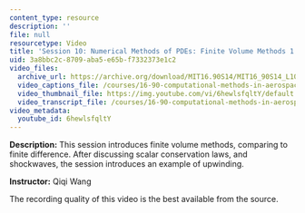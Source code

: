 ```yaml
---
content_type: resource
description: ''
file: null
resourcetype: Video
title: 'Session 10: Numerical Methods of PDEs: Finite Volume Methods 1'
uid: 3a8bbc2c-8709-aba5-e65b-f7332373e1c2
video_files:
  archive_url: https://archive.org/download/MIT16.90S14/MIT16_90S14_L10_300k.mp4
  video_captions_file: /courses/16-90-computational-methods-in-aerospace-engineering-spring-2014/e7e35ffc578953e2857ee90877a5df08_6hewlsfqltY.vtt
  video_thumbnail_file: https://img.youtube.com/vi/6hewlsfqltY/default.jpg
  video_transcript_file: /courses/16-90-computational-methods-in-aerospace-engineering-spring-2014/e664099cec83dbbbb4951896bdab226b_6hewlsfqltY.pdf
video_metadata:
  youtube_id: 6hewlsfqltY
---
```


**Description:** This session introduces finite volume methods, comparing to finite difference. After discussing scalar conservation laws, and shockwaves, the session introduces an example of upwinding.

**Instructor:** Qiqi Wang

The recording quality of this video is the best available from the source.